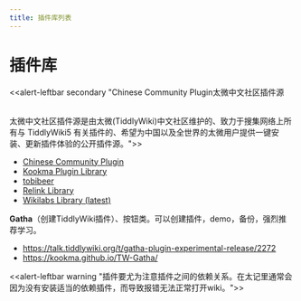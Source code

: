 ```yaml
---
title: 插件库列表
---
```


# 插件库	

<<alert-leftbar secondary "Chinese Community Plugin太微中文社区插件源<br><br>

太微中文社区插件源是由太微(TiddlyWiki)中文社区维护的、致力于搜集网络上所有与 TiddlyWiki5 有关插件的、希望为中国以及全世界的太微用户提供一键安装、更新插件体验的公开插件源。">>

*  [Chinese Community Plugin](https://tw-cpl.netlify.app/)
*  [Kookma Plugin Library](https://kookma.github.io/TW-PluginLibrary/library/index.html)
*  [tobibeer](http://tobibeer.github.io/tw5-plugins/#Welcome)
*  [Relink Library](https://flibbles.github.io/tw5-relink/library/index.html)
*  [Wikilabs Library (latest)](https://wikilabs.github.io/editions/pluginlibraryWL/library/latest/index.html)



**Gatha**（创建TiddlyWiki插件）、按钮类。可以创建插件，demo，备份，强烈推荐学习。

* <https://talk.tiddlywiki.org/t/gatha-plugin-experimental-release/2272>
* <https://kookma.github.io/TW-Gatha/>

<<alert-leftbar warning "插件要尤为注意插件之间的依赖关系。在太记里通常会因为没有安装适当的依赖插件，而导致报错无法正常打开wiki。">>